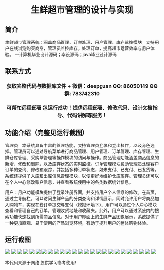<p><h1 align="center">生鲜超市管理的设计与实现</h1></p>

## 简介
生鲜超市管理系统：涵盖商品管理、订单处理、用户管理、库存监控模块，支持用户在线浏览购买商品，管理员监控库存，处理订单，提高超市运营效率与用户体验。    --计算机毕业设计源码；毕设源码；java毕业设计源码


## 联系方式
<p><h3 align="center">获取完整代码与数据库文件 + 微信：deepguan QQ: 86050149 QQ群: 783742310</h3></p>
<p><h3 align="center">可帮忙远程部署 包运行成功！提供远程部署、修改代码、设计文档指导、代码讲解等服务！</h3></p>

## 功能介绍（完整见运行截图）
管理员：本系统具备丰富的管理功能，支持管理员登录和登出操作，以及角色选择。管理员可以通过导航菜单进行商品管理、用户管理、订单管理、库存管理、生鲜仓库管理、采购单管理等操作模块的访问与操作。商品管理功能涵盖商品信息的新增、修改和删除，以及库存状态的实时监控。订单管理模块帮助管理员处理客户订单的查询、修改和跟踪，并包括多种订单状态，如未支付、已支付、已发货等。系统还提供了入库和出库信息管理模块，以便更好地维护仓库库存。管理员还可以在个人中心修改账户信息，并查看系统使用中的各类数据统计信息。

用户：用户功能模块提供了登录注册界面，并支持用户个人信息的修改。在首页，通过主导航栏，可以访问生鲜产品的分类查询和详情展示，同时允许用户将商品加入购物车，实现在线订单提交与支付（模拟环境下）。用户可以通过个人中心模块查看和管理自己的订单，管理收货地址和收藏夹。此外，用户可以通过系统内的搜索功能快速找到所需商品信息。对于用户界面上的生鲜产品图像展示，系统提供了一种更加直观、易于使用的产品浏览环境，有助于提升用户的整体购物体验。


## 运行截图
![](img/001.jpg)
![](img/002.jpg)
![](img/003.jpg)
![](img/004.jpg)
![](img/005.jpg)
![](img/006.jpg)
![](img/007.jpg)
![](img/008.jpg)
![](img/009.jpg)
![](img/010.jpg)
![](img/011.jpg)
![](img/012.jpg)
![](img/013.jpg)
![](img/014.jpg)
![](img/015.jpg)
![](img/016.jpg)
![](img/017.jpg)
![](img/018.jpg)
![](img/019.jpg)
![](img/020.jpg)
![](img/021.jpg)
![](img/022.jpg)
![](img/023.jpg)
![](img/024.jpg)
![](img/025.jpg)

<p>本代码来源于网络,仅供学习参考使用!</p>
